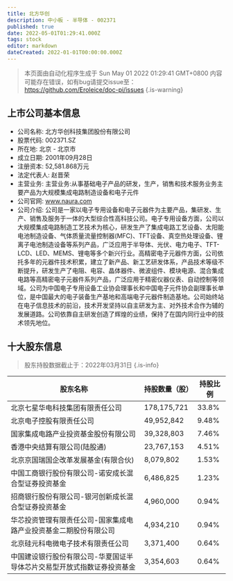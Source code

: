 ```yaml
---
title: 北方华创
description: 中小板 - 半导体 - 002371
published: true
date: 2022-05-01T01:29:41.000Z
tags: stock
editor: markdown
dateCreated: 2022-01-01T00:00:00.000Z
---
```


> 本页面由自动化程序生成于 Sun May 01 2022 01:29:41 GMT+0800
> 内容可能存在错误，如有bug请提交issue至：https://github.com/Eroleice/doc-pi/issues
{.is-warning}

## 上市公司基本信息
- 公司名称: 北方华创科技集团股份有限公司
- 股票代码: 002371.SZ
- 所在地: 北京 - 北京市
- 成立日期: 2001年09月28日
- 注册资本: 52,581.868万元
- 法定代表人: 赵晋荣
- 主营业务: 主营业务:从事基础电子产品的研发，生产，销售和技术服务业务主要产品为大规模集成电路制造设备和电子元件
- 公司官网: www.naura.com
- 公司介绍: 公司是一家以电子专用设备和电子元器件为主要产品，集研发、生产、销售及服务于一体的大型综合性高科技公司。电子专用设备方面，公司以大规模集成电路制造工艺技术为核心，研发生产了集成电路工艺设备、太阳能电池制造设备、气体质量流量控制器(MFC)、TFT设备、真空热处理设备、锂离子电池制造设备等系列产品，广泛应用于半导体、光伏、电力电子、TFT-LCD、LED、MEMS、锂电等多个新兴行业。高精密电子元器件方面，公司依托多年的元器件技术积累，建立了新产品、新工艺研发体系，产品技术等级不断提升，研发生产了电阻、电容、晶体器件、微波组件、模块电源、混合集成电路等高精密电子元器件系列产品，广泛应用于精密仪器仪表、自动控制等领域。公司为中国电子专用设备工业协会理事长和中国电子元件协会副理事长单位，是中国最大的电子装备生产基地和高端电子元器件制造基地。公司始终站在电子信息技术的前沿，技术开发坚持以自主研发为主、对外技术合作为辅的发展道路。公司依靠自主研发创造了辉煌的业绩，保持了在国内同行业中的技术领先地位。


## 十大股东信息
> 股东持股数据截止于：2022年03月31日
{.is-info}

| 股东名称 | 持股数量（股） | 持股比例 |
| --- | --- | --- |
| 北京七星华电科技集团有限责任公司 | 178,175,721 | 33.8% |
| 北京电子控股有限责任公司 | 49,952,842 | 9.48% |
| 国家集成电路产业投资基金股份有限公司 | 39,328,803 | 7.46% |
| 香港中央结算有限公司(陆股通) | 23,767,153 | 4.51% |
| 北京京国瑞国企改革发展基金(有限合伙) | 8,079,802 | 1.53% |
| 中国工商银行股份有限公司-诺安成长混合型证券投资基金 | 6,486,825 | 1.23% |
| 招商银行股份有限公司-银河创新成长混合型证券投资基金 | 4,960,000 | 0.94% |
| 华芯投资管理有限责任公司-国家集成电路产业投资基金二期股份有限公司 | 4,934,210 | 0.94% |
| 北京硅元科电微电子技术有限责任公司 | 3,371,400 | 0.64% |
| 中国建设银行股份有限公司-华夏国证半导体芯片交易型开放式指数证券投资基金 | 3,354,603 | 0.64% |




